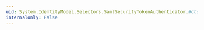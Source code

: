 ```yaml
---
uid: System.IdentityModel.Selectors.SamlSecurityTokenAuthenticator.#ctor(System.Collections.Generic.IList{System.IdentityModel.Selectors.SecurityTokenAuthenticator},System.TimeSpan)
internalonly: False
---
```

